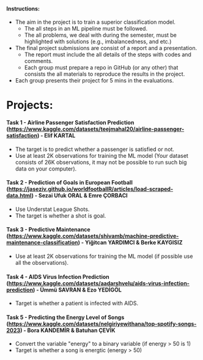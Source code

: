 #### Instructions:
  - The aim in the project is to train a superior classification model.
    - The all steps in an ML pipeline must be followed. 
    - The all problems, we deal with during the semester, must be highlighted with solutions (e.g., imbalancedness, and etc.)
  - The final project submissions are consist of a report and a presentation.
    - The report must include the all details of the steps with codes and comments.
    - Each group must prepare a repo in GitHub (or any other) that consists the all materials to reproduce the results in the project. 
  - Each group presents their project for 5 mins in the evaluations.


# Projects:

#### Task 1 - Airline Passenger Satisfaction Prediction (https://www.kaggle.com/datasets/teejmahal20/airline-passenger-satisfaction) - Elif KARTAL 
  - The target is to predict whether a passenger is satisfied or not.
  - Use at least 2K observations for training the ML model (Your dataset consists of 26K observations, it may not be possible to run such big data on your computer).

#### Task 2 - Prediction of Goals in European Football (https://jaseziv.github.io/worldfootballR/articles/load-scraped-data.html) - Sezai Ufuk ORAL & Emre ÇORBACI
  - Use Understat League Shots.
  - The target is whether a shot is goal.

#### Task 3 - Predictive Maintenance (https://www.kaggle.com/datasets/shivamb/machine-predictive-maintenance-classification) - Yiğitcan YARDIMCI & Berke KAYGISIZ
  - Use at least 2K observations for training the ML model (if possible use all the observations).

#### Task 4 - AIDS Virus Infection Prediction (https://www.kaggle.com/datasets/aadarshvelu/aids-virus-infection-prediction) - Ümmü SAVRAN & Ezo YEDİGÖL
  - Target is whether a patient is infected with AIDS.

#### Task 5 - Predicting the Energy Level of Songs (https://www.kaggle.com/datasets/nelgiriyewithana/top-spotify-songs-2023) - Bora KANDEMİR & Batuhan ÇEVİK
  - Convert the variable "energy" to a binary variable (if energy > 50 is 1)
  - Target is whether a song is energtic (energy > 50)
